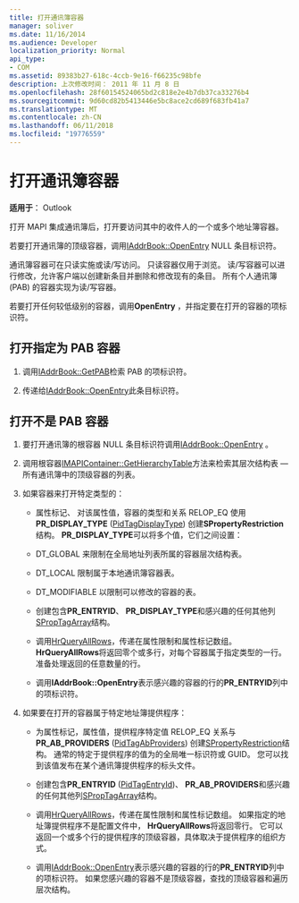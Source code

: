 ```yaml
---
title: 打开通讯簿容器
manager: soliver
ms.date: 11/16/2014
ms.audience: Developer
localization_priority: Normal
api_type:
- COM
ms.assetid: 89383b27-618c-4ccb-9e16-f66235c98bfe
description: 上次修改时间： 2011 年 11 月 8 日
ms.openlocfilehash: 28f60154524065bd2c818e2e4b7db37ca33276b4
ms.sourcegitcommit: 9d60cd82b5413446e5bc8ace2cd689f683fb41a7
ms.translationtype: MT
ms.contentlocale: zh-CN
ms.lasthandoff: 06/11/2018
ms.locfileid: "19776559"
---
```

# <a name="opening-an-address-book-container"></a>打开通讯簿容器

**适用于**： Outlook 
  
打开 MAPI 集成通讯簿后，打开要访问其中的收件人的一个或多个地址簿容器。
  
若要打开通讯簿的顶级容器，调用[IAddrBook::OpenEntry](iaddrbook-openentry.md) NULL 条目标识符。 
  
通讯簿容器可在只读实施或读/写访问。 只读容器仅用于浏览。 读/写容器可以进行修改，允许客户端以创建新条目并删除和修改现有的条目。 所有个人通讯簿 (PAB) 的容器实现为读/写容器。 
  
若要打开任何较低级别的容器，调用**OpenEntry** ，并指定要在打开的容器的项标识符。 
  
## <a name="open-the-container-designated-as-the-pab"></a>打开指定为 PAB 容器
  
1. 调用[IAddrBook::GetPAB](iaddrbook-getpab.md)检索 PAB 的项标识符。 
    
2. 传递给[IAddrBook::OpenEntry](iaddrbook-openentry.md)此条目标识符。
    
## <a name="open-a-container-that-is-not-the-pab"></a>打开不是 PAB 容器
  
1. 要打开通讯簿的根容器 NULL 条目标识符调用[IAddrBook::OpenEntry](iaddrbook-openentry.md) 。 
    
2. 调用根容器[IMAPIContainer::GetHierarchyTable](imapicontainer-gethierarchytable.md)方法来检索其层次结构表 — 所有通讯簿中的顶级容器的列表。 
    
3. 如果容器来打开特定类型的：
    
   - 属性标记、 对该属性值，容器的类型和关系 RELOP_EQ 使用**PR_DISPLAY_TYPE** ([PidTagDisplayType](pidtagdisplaytype-canonical-property.md)) 创建**SPropertyRestriction**结构。 **PR_DISPLAY_TYPE**可以将多个值，它们之间设置： 
    
   - DT_GLOBAL 来限制在全局地址列表所属的容器层次结构表。
    
   - DT_LOCAL 限制属于本地通讯簿容器表。
    
   - DT_MODIFIABLE 以限制可以修改的容器的表。
    
   - 创建包含**PR_ENTRYID**、 **PR_DISPLAY_TYPE**和感兴趣的任何其他列[SPropTagArray](sproptagarray.md)结构。 
    
   - 调用[HrQueryAllRows](hrqueryallrows.md)，传递在属性限制和属性标记数组。 **HrQueryAllRows**将返回零个或多行，对每个容器属于指定类型的一行。 准备处理返回的任意数量的行。 
    
   - 调用**IAddrBook::OpenEntry**表示感兴趣的容器的行的**PR_ENTRYID**列中的项标识符。 
    
4. 如果要在打开的容器属于特定地址簿提供程序：
    
   - 为属性标记，属性值，提供程序特定值 RELOP_EQ 关系与**PR_AB_PROVIDERS** ([PidTagAbProviders](pidtagabproviders-canonical-property.md)) 创建[SPropertyRestriction](spropertyrestriction.md)结构。 通常的特定于提供程序的值为的全局唯一标识符或 GUID。 您可以找到该值发布在某个通讯簿提供程序的标头文件。 
    
   - 创建包含**PR_ENTRYID** ([PidTagEntryId](pidtagentryid-canonical-property.md))、 **PR_AB_PROVIDERS**和感兴趣的任何其他列[SPropTagArray](sproptagarray.md)结构。 
    
   - 调用[HrQueryAllRows](hrqueryallrows.md)，传递在属性限制和属性标记数组。 如果指定的地址簿提供程序不是配置文件中， **HrQueryAllRows**将返回零行。 它可以返回一个或多个行的提供程序的顶级容器，具体取决于提供程序的组织方式。 
    
   - 调用[IAddrBook::OpenEntry](iaddrbook-openentry.md)表示感兴趣的容器的行的**PR_ENTRYID**列中的项标识符。 如果您感兴趣的容器不是顶级容器，查找的顶级容器和遍历层次结构。 
    

